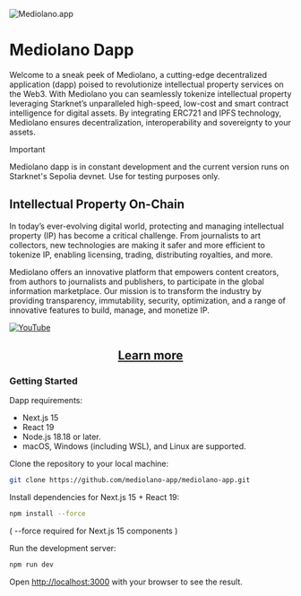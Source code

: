 ![Mediolano.app](https://mediolano.app/wp-content/uploads/2024/09/mediolano-logo-dark-1.svg)

# Mediolano Dapp

Welcome to a sneak peek of Mediolano, a cutting-edge decentralized application (dapp) poised to revolutionize intellectual property services on the Web3. With Mediolano you can seamlessly tokenize intellectual property leveraging Starknet’s unparalleled high-speed, low-cost and smart contract intelligence for digital assets. By integrating ERC721 and IPFS technology, Mediolano ensures decentralization, interoperability and sovereignty to your assets.

> [!IMPORTANT]
> Mediolano dapp is in constant development and the current version runs on Starknet's Sepolia devnet. Use for testing purposes only. 

## Intellectual Property On-Chain

In today’s ever-evolving digital world, protecting and managing intellectual property (IP) has become a critical challenge. From journalists to art collectors, new technologies are making it safer and more efficient to tokenize IP, enabling licensing, trading, distributing royalties, and more.

Mediolano offers an innovative platform that empowers content creators, from authors to journalists and publishers, to participate in the global information marketplace. Our mission is to transform the industry by providing transparency, immutability, security, optimization, and a range of innovative features to build, manage, and monetize IP.

[![YouTube](http://i.ytimg.com/vi/uvskLmxmt7M/hqdefault.jpg)](https://www.youtube.com/watch?v=uvskLmxmt7M)

<h2 align="center">
  <a href="https://mediolano.app">Learn more</a>
</h2>

### Getting Started

Dapp requirements:
- Next.js 15
- React 19
- Node.js 18.18 or later.
- macOS, Windows (including WSL), and Linux are supported.

Clone the repository to your local machine:

```bash
git clone https://github.com/mediolano-app/mediolano-app.git
```
Install dependencies for Next.js 15 + React 19:

```bash
npm install --force
```
( --force required for Next.js 15 components )

Run the development server:

```bash
npm run dev
```

Open [http://localhost:3000](http://localhost:3000) with your browser to see the result.

